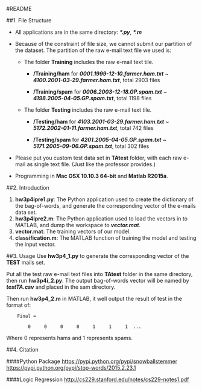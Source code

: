 #README

##1. File Structure
- All applications are in the same directory: ___*.py___, ___*.m___

- Because of the constraint of file size, we cannot submit our partition of the dataset. The partition of the raw e-mail text file we used is:

	- The folder **Training** includes the raw e-mail text tile. 

		- **/Training/ham** for 		***0001.1999-12-10.farmer.ham.txt*** ~ ***4100.2001-03-29.farmer.ham.txt***, total 2903 files
	
		- **/Training/spam** for ***0006.2003-12-18.GP.spam.txt*** ~ ***4198.2005-04-05.GP.spam.txt***, total 1198 files

	- The folder **Testing** includes the raw e-mail text tile.

		- **/Testing/ham** for ***4103.2001-03-29.farmer.ham.txt*** ~ ***5172.2002-01-11.farmer.ham.txt***, total 742 files

		- **/Testing/spam** for ***4201.2005-04-05.GP.spam.txt*** ~ ***5171.2005-09-06.GP.spam.txt***, total 302 files
		
- Please put you custom test data set in **TAtest** folder, with each raw e-mail as single text file. (Just like the professor provides.)

- Programming in **Mac OSX 10.10.3 64-bit** and **Matlab R2015a**.

##2. Introduction

1. **hw3p4ipre1.py**: The Python application used to create the dictionary of the bag-of-words, and generate the corresponding vector of the e-mails data set.
2. **hw3p4ipre2.m**: The Python application used to load the vectors in to MATLAB, and dump the workspace to ***vector.mat***.
3. **vector.mat**: The training vectors of our model.
4. **classification.m**: The MATLAB function of training the model and testing the input vector.


##3. Usage
Use **hw3p4_1.py** to generate the corresponding vector of the **TEST** mails set.

Put all the test raw e-mail text files into **TAtest** folder in the same directory, then run **hw3p4i_2.py**. The output bag-of-words vector will be named by ***testTA.csv*** and placed in the sam directory.

Then run **hw3p4_2.m** in MATLAB, it well output the result of test in the format of:

```
	Final =

     	0     0     0     0     1     1     1  ...
```

Where 0 represents hams and 1 represents spams.

##4. Citation

####Python Package
https://pypi.python.org/pypi/snowballstemmer
https://pypi.python.org/pypi/stop-words/2015.2.23.1


####Logic Regression
http://cs229.stanford.edu/notes/cs229-notes1.pdf
